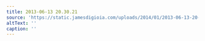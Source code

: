 ```yaml
---
title: 2013-06-13 20.30.21
source: 'https://static.jamesdigioia.com/uploads/2014/01/2013-06-13-20-30-21-scaled.jpg'
altText: ''
caption: ''
---
```


